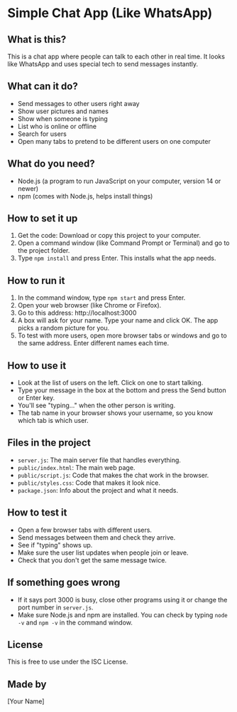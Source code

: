 # Simple Chat App (Like WhatsApp)

## What is this?
This is a chat app where people can talk to each other in real time. It looks like WhatsApp and uses special tech to send messages instantly.

## What can it do?
- Send messages to other users right away
- Show user pictures and names
- Show when someone is typing
- List who is online or offline
- Search for users
- Open many tabs to pretend to be different users on one computer

## What do you need?
- Node.js (a program to run JavaScript on your computer, version 14 or newer)
- npm (comes with Node.js, helps install things)

## How to set it up
1. Get the code: Download or copy this project to your computer.
2. Open a command window (like Command Prompt or Terminal) and go to the project folder.
3. Type `npm install` and press Enter. This installs what the app needs.

## How to run it
1. In the command window, type `npm start` and press Enter.
2. Open your web browser (like Chrome or Firefox).
3. Go to this address: http://localhost:3000
4. A box will ask for your name. Type your name and click OK. The app picks a random picture for you.
5. To test with more users, open more browser tabs or windows and go to the same address. Enter different names each time.

## How to use it
- Look at the list of users on the left. Click on one to start talking.
- Type your message in the box at the bottom and press the Send button or Enter key.
- You'll see "typing..." when the other person is writing.
- The tab name in your browser shows your username, so you know which tab is which user.

## Files in the project
- `server.js`: The main server file that handles everything.
- `public/index.html`: The main web page.
- `public/script.js`: Code that makes the chat work in the browser.
- `public/styles.css`: Code that makes it look nice.
- `package.json`: Info about the project and what it needs.

## How to test it
- Open a few browser tabs with different users.
- Send messages between them and check they arrive.
- See if "typing" shows up.
- Make sure the user list updates when people join or leave.
- Check that you don't get the same message twice.

## If something goes wrong
- If it says port 3000 is busy, close other programs using it or change the port number in `server.js`.
- Make sure Node.js and npm are installed. You can check by typing `node -v` and `npm -v` in the command window.

## License
This is free to use under the ISC License.

## Made by
[Your Name]
